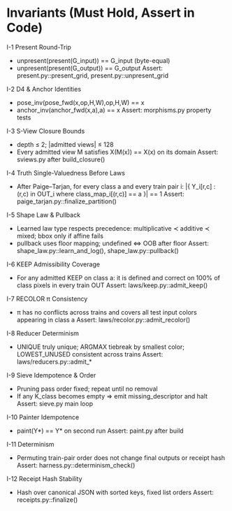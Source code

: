 # Invariants (Must Hold, Assert in Code)

I-1 Present Round-Trip
- unpresent(present(G_input)) == G_input  (byte-equal)
- unpresent(present(G_output)) == G_output
Assert: present.py::present_grid, present.py::unpresent_grid

I-2 D4 & Anchor Identities
- pose_inv(pose_fwd(x,op,H,W),op,H,W) == x
- anchor_inv(anchor_fwd(x,a),a) == x
Assert: morphisms.py property tests

I-3 S-View Closure Bounds
- depth ≤ 2; |admitted views| ≤ 128
- Every admitted view M satisfies X(M(x)) == X(x) on its domain
Assert: sviews.py after build_closure()

I-4 Truth Single-Valuedness Before Laws
- After Paige–Tarjan, for every class a and every train pair i:
  |{ Y_i[r,c] : (r,c) in OUT_i where class_map_i[(r,c)] == a }| == 1
Assert: paige_tarjan.py::finalize_partition()

I-5 Shape Law & Pullback
- Learned law type respects precedence: multiplicative ≺ additive ≺ mixed; bbox only if affine fails
- pullback uses floor mapping; undefined ⇔ OOB after floor
Assert: shape_law.py::learn_and_log(), shape_law.py::pullback()

I-6 KEEP Admissibility Coverage
- For any admitted KEEP on class a: it is defined and correct on 100% of class pixels in every train OUT
Assert: laws/keep.py::admit_keep()

I-7 RECOLOR π Consistency
- π has no conflicts across trains and covers all test input colors appearing in class a
Assert: laws/recolor.py::admit_recolor()

I-8 Reducer Determinism
- UNIQUE truly unique; ARGMAX tiebreak by smallest color; LOWEST_UNUSED consistent across trains
Assert: laws/reducers.py::admit_*

I-9 Sieve Idempotence & Order
- Pruning pass order fixed; repeat until no removal
- If any K_class becomes empty ⇒ emit missing_descriptor and halt
Assert: sieve.py main loop

I-10 Painter Idempotence
- paint(Y*) == Y* on second run
Assert: paint.py after build

I-11 Determinism
- Permuting train-pair order does not change final outputs or receipt hash
Assert: harness.py::determinism_check()

I-12 Receipt Hash Stability
- Hash over canonical JSON with sorted keys, fixed list orders
Assert: receipts.py::finalize()
